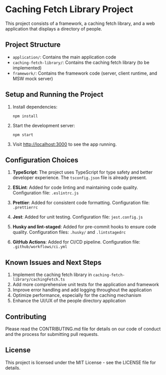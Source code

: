 # Caching Fetch Library Project

This project consists of a framework, a caching fetch library, and a web application that displays a directory of people.

## Project Structure

- `application/`: Contains the main application code
- `caching-fetch-library/`: Contains the caching fetch library (to be implemented)
- `framework/`: Contains the framework code (server, client runtime, and MSW mock server)

## Setup and Running the Project

1. Install dependencies:
   ```
   npm install
   ```

2. Start the development server:
   ```
   npm start
   ```

3. Visit [http://localhost:3000](http://localhost:3000) to see the app running.

## Configuration Choices

1. **TypeScript**: The project uses TypeScript for type safety and better developer experience. The `tsconfig.json` file is already present.

2. **ESLint**: Added for code linting and maintaining code quality. Configuration file: `.eslintrc.js`

3. **Prettier**: Added for consistent code formatting. Configuration file: `.prettierrc`

4. **Jest**: Added for unit testing. Configuration file: `jest.config.js`

5. **Husky and lint-staged**: Added for pre-commit hooks to ensure code quality. Configuration files: `.husky/` and `.lintstagedrc`

6. **GitHub Actions**: Added for CI/CD pipeline. Configuration file: `.github/workflows/ci.yml`

## Known Issues and Next Steps

1. Implement the caching fetch library in `caching-fetch-library/cachingFetch.ts`
2. Add more comprehensive unit tests for the application and framework
3. Improve error handling and add logging throughout the application
4. Optimize performance, especially for the caching mechanism
5. Enhance the UI/UX of the people directory application

## Contributing

Please read the CONTRIBUTING.md file for details on our code of conduct and the process for submitting pull requests.

## License

This project is licensed under the MIT License - see the LICENSE file for details.